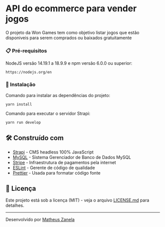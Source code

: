 # API do ecommerce para vender jogos

O projeto da Won Games tem como objetivo listar jogos que estão disponiveis para
serem comprados ou baixados gratuitamente

### 📋 Pré-requisitos

NodeJS versão 14.19.1 a 18.9.9 e npm versão 6.0.0 ou superior:

```
https://nodejs.org/en
```

### 🔧 Instalação

Comando para instalar as dependências do projeto:

```
yarn install
```

Comando para executar o servidor Strapi:

```
yarn run develop
```

## 🛠️ Construído com

- [Strapi](https://strapi.io) - CMS headless 100% JavaScript
- [MySQL](https://www.mysql.com) - Sistema Gerenciador de Banco de Dados MySQL
- [Stripe](https://stripe.com/br) - Infraestrutura de pagamentos pela internet
- [ESLint](https://eslint.org) - Gerente de código de qualidade
- [Prettier](https://prettier.io) - Usada para formatar código fonte

## 📄 Licença

Este projeto está sob a licença (MIT) - veja o arquivo [LICENSE.md](https://github.com/developerMatheusz/api-wongames/blob/master/LICENSE.md) para detalhes.

---

Desenvolvido por [Matheus Zanela](https://github.com/developerMatheusz)
